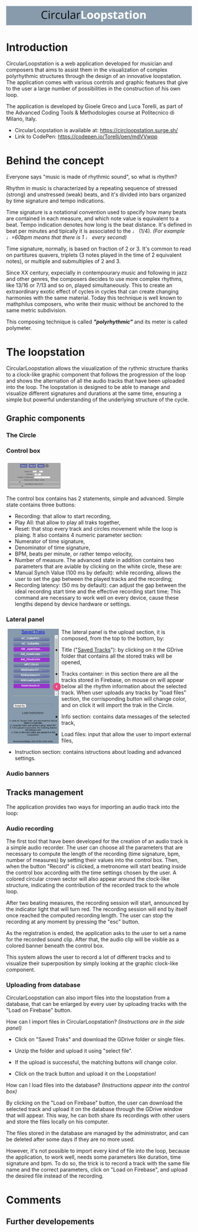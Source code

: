 <div style="text-align:center"><img src="images/Banner_Cil.jpeg" /></div>

# Introduction
CircularLoopstation is a web application developed for musician and composers that aims to assist them in the visualization of complex polyrhythmic structures through the design of an innovative loopstation. The application comes with various controls and graphic features that give to the user a large number of possibilities in the construction of his own loop.

The application is developed by Gioele Greco and Luca Torelli, as part of the Advanced Coding Tools & Methodologies course at Politecnico di Milano, Italy.

- CircularLoopstation is available at: https://circloopstation.surge.sh/
- Link to CodePen: https://codepen.io/Torelli/pen/mdVVwpp

# Behind the concept
Everyone says "music is made of rhythmic sound", so what is rhythm?

Rhythm in music is characterized by a repeating sequence of stressed (strong) and unstressed (weak) beats, and it's divided into bars organized by time signature and tempo indications.

Time signature is a notational convention used to specify how many beats are contained in each measure, and which note value is equivalent to a beat.
Tempo indication denotes how long is the beat distance. It's defined in beat per minutes and tipically it is associated to the ♩ (1/4). *(For example ♩=60bpm means that there is 1 ♩ every second)*

Time signature, normally, is based on fraction of 2 or 3. It's common to read on partitures quavers, triplets (3 notes played in the time of 2 equivalent notes), or multiple and submultiples of 2 and 3.

Since XX century, expecially in contempourary music and following in jazz and other genres, the composers decides to use more complex rhythms, like 13/16 or 7/13 and so on, played simultaneously. This to create an extraordinary exotic effect of cycles in cycles that can create changing harmonies with the same material. Today this technique is well known to mathphilus composers, who write their music without be anchored to the same metric subdivision.

This composing technique is called ***"polyrhythmic"*** and its meter is called polymeter.

# The loopstation
CircularLoopstation allows the visualization of the rythmic structure thanks to a clock-like graphic component that follows the progression of the loop and shows the alternation of all the audio tracks that have been uploaded into the loop. The loopstation is designed to be able to manage and visualize different signatures and durations at the same time, ensuring a simple but powerful understanding of the underlying structure of the cycle.

## Graphic components
### The Circle

### Control box
<img align="center" width = "150" src="images/Control box.png" />

The control box contains has 2 statements, simple and advanced.
Simple state contains three buttons:
- Recording: that allow to start recording,
- Play All: that allow to play all traks together,
- Reset: that stop every track and circles movement while the loop is plaing.
It also contains 4 numeric parameter section:
- Numerator of time signature,
- Denominator of time signature,
- BPM, beats per minute, or rather tempo velocity,
- Number of measure.
The advanced state in addition contains two parameters that are aviable by clicking on the white circle, these are:
- Manual Synch Value (100 ms by default): while recording, allows the user to set the gap between the played tracks and the recording;
- Recording latency: (50 ms by default): can adjust the gap between the ideal recording start time and the effective recording start time;
This command are necessary to work well on every device, cause these lengths depend by device hardware or settings.

### Lateral panel
<img align="left" width = "150" src="images/Screenshot (2011).png" />
 
The lateral panel is the upload section, it is composed, from the top to the bottom, by:
 
 - Title ("<ins>Saved Tracks</ins>"): by clicking on it the GDrive folder that contains all the stored traks will be opened,
 
 - Tracks container: in this section there are all the tracks stored in Firebase, on mouse on will appear below all the rhythm       information about the selected track. When user uploads any tracks by "load files" section, the corrisponding button will change color, and on click it will import the trak in the Circle.
 
 - Info section: contains data messages of the selected track,
 
 - Load files: input that allow the user to import external files,
 
 - Instruction section: contains istructions about loading and advanced settings.

### Audio banners

## Tracks management
The application provides two ways for importing an audio track into the loop:

### Audio recording
The first tool that have been developed for the creation of an audio track is a simple audio recorder. The user can choose all the parameters that are necessary to compute the length of the recording (time signature, bpm, number of measures) by setting their values into the control box. Then, when the button "Record" is clicked, a metronome will start beating inside the control box according with the time settings chosen by the user. A colored circular crown sector will also appear around the clock-like structure, indicating the contribution of the recorded track to the whole loop.

After two beating measures, the recording session will start, announced by the indicator light that will turn red. The recording session will end by itself once reached the computed recording length. The user can stop the recording at any moment by pressing the "esc" button.

As the registration is ended, the application asks to the user to set a name for the recorded sound clip. After that, the audio clip will be visible as a colored banner beneath the control box.

This system allows the user to record a lot of different tracks and to visualize their superposition by simply looking at the graphic clock-like component.

### Uploading from database
CircularLoopstation can also import files into the loopstation from a database, that can be enlarged by every user by uploading tracks with the "Load on Firebase" button.

How can I import files in CircularLoopstation? *(Instructions are in the side panel)*

- Click on "Saved Traks" and download the GDrive folder or single files.

- Unzip the folder and upload it using "select file".

- If the upload is successful, the matching buttons will change color.

- Click on the track button and upload it on the Loopstation!

How can I load files into the database? *(Instructions appear into the control box)*

By clicking on the "Load on Firebase" button, the user can download the selected track and upload it on the database through the GDrive window that will appear. This way, he can both share its recordings with other users and store the files locally on his computer.

The files stored in the database are managed by the administrator, and can be deleted after some days if they are no more used.

However, it's not possible to import every kind of file into the loop, because the application, to work well, needs some parameters like duration, time signature and bpm. To do so, the trick is to record a track with the same file name and the correct parameters, click on "Load on Firebase", and upload the desired file instead of the recording. 

# Comments

## Further developements
